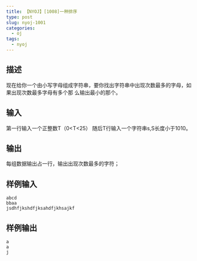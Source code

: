 ```yaml
---
title: 【NYOJ】[1008]一种排序
type: post
slug: nyoj-1001
categories:
  - oj
tags:
  - nyoj
---
```


## 描述

现在给你一个由小写字母组成字符串，要你找出字符串中出现次数最多的字母，如果出现次数最多字母有多个那
么输出最小的那个。

## 输入

第一行输入一个正整数T（0<T<25）
随后T行输入一个字符串s,S长度小于1010。
## 输出

每组数据输出占一行，输出出现次数最多的字符；

## 样例输入

```
abcd
bbaa
jsdhfjkshdfjksahdfjkhsajkf
```

## 样例输出

```
a
a
j
```
